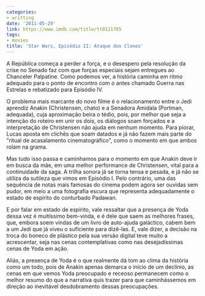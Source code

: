 ```yaml
---
categories:
- writting
date: '2011-05-29'
link: https://www.imdb.com/title/tt0121765
tags:
- movies
title: 'Star Wars, Episódio II: Ataque dos Clones'
---
```


A República começa a perder a força, e o desespero pela resolução da crise no Senado faz com que forças especiais sejam entregues ao Chanceler Palpatine. Como podemos ver, a história caminha em ritmo adequado para o ponto de encontro com o antes chamado Guerra nas Estrelas e rebatizado para Episódio IV.

O problema mais marcante do novo filme é o relacionamento entre o Jedi aprendiz Anakin (Christensen, chato) e a Senadora Amidala (Portman, adequada), cuja aproximação beira o tédio, pois, por melhor que seja a intenção do roteiro em unir os dois, os diálogos soam forçados e a interpretação de Christensen não ajuda em nenhum momento. Para piorar, Lucas aposta em clichês que soam datados e já não fazem mais parte do "ritual de acasalamento cinematográfico", como o momento em que ambos rolam na grama.

Mas tudo isso passa e caminhamos para o momento em que Anakin deve ir em busca da mãe, em uma melhor performance de Christensen, vital para a continuidade da saga. A trilha sonora já se torna tensa e pesada, e já não se utiliza da sutileza que vimos em Episódio I. Pelo contrário, uma das sequência de notas mais famosas do cinema podem agora ser ouvidas sem pudor, em meio a uma fotografia escura que representa adequadamente o estado de espírito do conturbado Padawan.

E por falar em estado de espírito, vale ressaltar que a presença de Yoda dessa vez é muitíssimo bem-vinda, e é dele que saem as melhores frases, que, embora soem vindas de um livro de auto-ajuda galáctico, cabem bem a um Jedi que já viveu o suficiente para dizê-las. E, vale dizer, a decisão na troca do boneco de plástico pela sua versão digital teve muito a acrescentar, seja nas cenas contemplativas como nas desejadíssimas cenas de Yoda em ação.

Aliás, a presença de Yoda é o que realmente dá tom ao clima da história como um todo, pois de Anakin apenas demarca o início de um declínio, as cenas em que vemos Yoda preocupado e receoso permanecem como o melhor resumo do que a narrativa quis trazer para que caminhássemos em direção ao inevitável desdobramento dessas preocupações.


